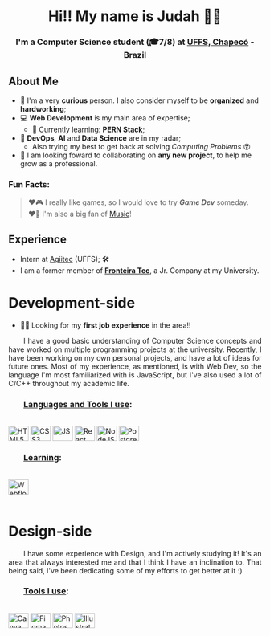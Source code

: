 <!-- ![MasterHead](https://cdn.discordapp.com/attachments/1146587830408188027/1202701734884155423/mario-8bit-coding-banner.gif?ex=65ce6a46&is=65bbf546&hm=ee63ab1b030c513919fd7446ab9258d8b585986741b8697d2a671cb266d52ec9&) -->
<h1 align="center">Hi!! My name is Judah 👋😬</h1>
<h3 align="center">I'm a Computer Science student (🎓7/8) at <a href="https://www.uffs.edu.br">UFFS, Chapecó</a> - Brazil</h3>
<!-- <img align="right" alt="Coding" width="400" src="https://cdn.discordapp.com/attachments/1146587830408188027/1202696383015166022/kira-meme-giphy.webp?ex=65ce654a&is=65bbf04a&hm=b2df6211e0c1589220a4cfa9025654b2ef4621f41787b7385336cc1602a717a3&"> -->

## About Me
- 🧠 I'm a very **curious** person. I also consider myself to be **organized** and **hardworking**;
- 💻 **Web Development** is my main area of expertise;
  - 📖 Currently learning: **PERN Stack**;
- 🌱 **DevOps**, **AI** and **Data Science** are in my radar;
  - Also trying my best to get back at solving _Computing Problems_ 😵‍
    <!-- add link to repository -->
- 🤝 I am looking foward to collaborating on **any new project**, to help me grow as a professional.
### Fun Facts:
> ❤️🎮 I really like games, so I would love to try ***Game Dev*** someday. </br>
> ❤️🎵 I'm also a big fan of [Music](https://www.youtube.com/watch?v=dQw4w9WgXcQ)!

## Experience
- Intern at [Agiitec](https://www.instagram.com/agiitec.uffs/) (UFFS); 🛠️
- I am a former member of [**Fronteira Tec**](https://www.instagram.com/fronteira_tec/), a Jr. Company at my University.
# Development-side
- 👨‍💻 Looking for my **first job experience** in the area!! </br>
<p style="text-indent: 30px; text-align: justify;">
I have a good basic understanding of Computer Science concepts and have worked on multiple programming projects at the university. Recently, I have been working on my own personal projects, and have a lot of ideas for future ones. Most of my experience, as mentioned, is with Web Dev, so the language I'm most familiarized with is JavaScript, but I've also used a lot of C/C++ throughout my academic life.
</p>

<!-- > ### [Check out my Portfolio here!]() -->

<h3 style="text-indent: 30px;"><u>Languages and Tools I use</u>:</h3>
  <div style="display: inline_block;"><br>
    <img align="center" alt="HTML5" height="30" width="40" src="https://cdn.jsdelivr.net/gh/devicons/devicon/icons/html5/html5-original.svg">
    <img align="center" alt="CSS3" height="30" width="40" src="https://cdn.jsdelivr.net/gh/devicons/devicon/icons/css3/css3-original.svg">
    <img align="center" alt="JS" height="30" width="40" src="https://cdn.jsdelivr.net/gh/devicons/devicon/icons/javascript/javascript-original.svg">
    <img align="center" alt="React" height="30" width="40" src="https://cdn.jsdelivr.net/gh/devicons/devicon/icons/react/react-original.svg">
    <img align="center" alt="NodeJS" height="30" width="40" src="https://cdn.jsdelivr.net/gh/devicons/devicon/icons/nodejs/nodejs-original.svg">
    <img align="center" alt="PostgreSQL" height="30" width="40" src="https://cdn.jsdelivr.net/gh/devicons/devicon/icons/postgresql/postgresql-original.svg">
  </div>

<!-- <h3 style="text-indent: 30px;"><u>Beginner</u>:</h3>
Python
Java
MUI * -->

<h3 style="text-indent: 30px;"><u>Learning</u>:</h3>
  <div style="display: inline_block;"><br>
    <img align="center" alt="Webflow" height="30" width="40" src="https://cdn.jsdelivr.net/gh/devicons/devicon@latest/icons/webflow/webflow-original.svg">
    <!-- Excel
    Power BI
    Latex -->
  </div> </br>

<!-- <h3 style="text-indent: 30px;"><u>Interested</u>:</h3>
Bootstrap
Tailwind
Firebase
Docker
AWS -->


# Design-side
<p style="text-indent: 30px; text-align: justify;">
I have some experience with Design, and I'm actively studying it! It's an area that always interested me and that I think I have an inclination to. That being said, I've been dedicating some of my efforts to get better at it :)
</p>

<h3 style="text-indent: 30px;"><u>Tools I use</u>:</h3>
  <div style="display: inline_block;"><br>
    <img align="center" alt="Canva" height="30" width="40" src="https://cdn.jsdelivr.net/gh/devicons/devicon@latest/icons/canva/canva-original.svg">
    <img align="center" alt="Figma" height="30" width="40" src="https://cdn.jsdelivr.net/gh/devicons/devicon/icons/figma/figma-original.svg">
    <img align="center" alt="Photoshop" height="30" width="40" src="https://cdn.jsdelivr.net/gh/devicons/devicon@latest/icons/photoshop/photoshop-original.svg">
    <img align="center" alt="Illustrator" height="30" width="40" src="https://cdn.jsdelivr.net/gh/devicons/devicon@latest/icons/illustrator/illustrator-plain.svg">
  </div>

<!-- ---
### Connect with me!
<div> 
  <a href="https://www.linkedin.com/in/judah-milhomem-97553223b/" target="_blank"><img src="https://img.shields.io/badge/-LinkedIn-%230077B5?style=for-the-badge&logo=linkedin&logoColor=white" target="_blank"></a>
</div>
<div> 
  <a href="https://www.instagram.com/judahmilhomem_/" target="_blank"><img src="https://img.shields.io/badge/Instagram-E4405F?style=for-the-badge&logo=instagram&logoColor=white" target="_blank"></a>
</div> -->

<!-- ---
[![Anurag's GitHub stats](https://github-readme-stats.vercel.app/api?username=judahmilhomem&show_icons=true&theme=tokyonight)](https://github.com/anuraghazra/github-readme-stats)
![Top Langs](https://github-readme-stats.vercel.app/api/top-langs/?username=anuraghazra&layout=compact) -->



<!-- add: "Working on", Language proficiency, MBTI -->
<!-- add links: Porfolio and CV -->
<!-- add tools: (learning) -> Excel, Power BI, MidJourney, ... -->
<!-- add profiles: Alura, Skillshare, DRIBBBLE, Khan Academy -->
<!-- add extra: * Clockify stats -->
